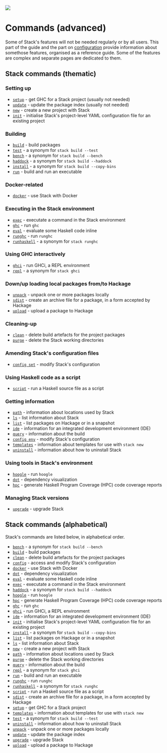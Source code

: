 <div class="hidden-warning"><a href="https://docs.haskellstack.org/"><img src="https://cdn.jsdelivr.net/gh/commercialhaskell/stack/doc/img/hidden-warning.svg"></a></div>

# Commands (advanced)

Some of Stack's features will not be needed regularly or by all users. This part
of the guide and the part on [configuration](../configure/index.md) provide
information about somethose features, organised as a reference guide. Some of
the features are complex and separate pages are dedicated to them.

## Stack commands (thematic)

### Setting up

* [`setup`](setup_command.md) - get GHC for a Stack project (usually not needed)
* [`update`](update_command.md) - update the package index (usually not needed)
* [`new`](new_command.md) - create a new project with Stack
* [`init`](init_command.md) - initialise Stack's project-level YAML
  configuration file for an existing project

### Building

* [`build`](build_command.md) - build packages
* [`test`](build_command.md) - a synonym for `stack build --test`
* [`bench`](build_command.md) - a synonym for `stack build --bench`
* [`haddock`](build_command.md) - a synonym for `stack build --haddock`
* [`install`](build_command.md) - a synonym for `stack build --copy-bins`
* [`run`](run_command.md) - build and run an executable

### Docker-related

* [`docker`](docker_command.md) - use Stack with Docker

### Executing in the Stack environment

* [`exec`](exec_command.md) - executate a command in the Stack environment
* [`ghc`](ghc_command.md) - run `ghc`
* [`eval`](eval_command.md) - evaluate some Haskell code inline
* [`runghc`](runghc_command.md) - run `runghc`
* [`runhaskell`](runghc_command.md) - a synonym for `stack runghc`

### Using GHC interactively

* [`ghci`](ghci_command.md) - run GHCi, a REPL environment
* [`repl`](ghci_command.md) - a synonym for `stack ghci`

### Down/up loading local packages from/to Hackage

* [`unpack`](unpack_command.md) - unpack one or more packages locally
* [`sdist`](sdist_command.md) - create an archive file for a package, in a form
  accepted by Hackage
* [`upload`](upload_command.md) - upload a package to Hackage

### Cleaning-up

* [`clean`](clean_command.md) - delete build artefacts for the project packages
* [`purge`](purge_command.md) - delete the Stack working directories

### Amending Stack's configuration files

* [`config set`](config_command.md) - modify Stack's configuration

### Using Haskell code as a script
* [`script`](script_command.md) - run a Haskell source file as a script

### Getting information

* [`path`](path_command.md) - information about locations used by Stack
* [`ls`](ls_command.md) - list information about Stack
* [`list`](list_command.md) - list packages on Hackage or in a snapshot
* [`ide`](ide_command.md) - information for an integrated development
  environment (IDE)
* [`query`](query_command.md) - information about the build
* [`config env`](config_command.md) - modify Stack's configuration
* [`templates`](templates_command.md) - information about templates for use with
  `stack new`
* [`uninstall`](uninstall_command.md) - information about how to uninstall Stack

### Using tools in Stack's environment

* [`hoogle`](hoogle_command.md) - run `hoogle`
* [`dot`](dot_command.md) - dependency visualization
* [`hpc`](hpc_command.md) - generate Haskell Program Coverage (HPC) code
  coverage reports

### Managing Stack versions

* [`upgrade`](upgrade_command.md) - upgrade Stack

## Stack commands (alphabetical)

Stack's commands are listed below, in alphabetical order.

* [`bench`](build_command.md) - a synonym for `stack build --bench`
* [`build`](build_command.md) - build packages
* [`clean`](clean_command.md) - delete build artefacts for the project packages
* [`config`](config_command.md) - access and modify Stack's configuration
* [`docker`](docker_command.md) - use Stack with Docker
* [`dot`](dot_command.md) - dependency visualization
* [`eval`](eval_command.md) - evaluate some Haskell code inline
* [`exec`](exec_command.md) - executate a command in the Stack environment
* [`haddock`](build_command.md) - a synonym for `stack build --haddock`
* [`hoogle`](hoogle_command.md) - run `hoogle`
* [`hpc`](hpc_command.md) - generate Haskell Program Coverage (HPC) code
  coverage reports
* [`ghc`](ghc_command.md) - run `ghc`
* [`ghci`](ghci_command.md) - run GHCi, a REPL environment
* [`ide`](ide_command.md) - information for an integrated development
  environment (IDE)
* [`init`](init_command.md) - initialise Stack's project-level YAML
  configuration file for an existing project
* [`install`](build_command.md) - a synonym for `stack build --copy-bins`
* [`list`](list_command.md) - list packages on Hackage or in a snapshot
* [`ls`](ls_command.md) - list information about Stack
* [`new`](new_command.md) - create a new project with Stack
* [`path`](path_command.md) - information about locations used by Stack
* [`purge`](purge_command.md) - delete the Stack working directories
* [`query`](query_command.md) - information about the build
* [`repl`](ghci_command.md) - a synonym for `stack ghci`
* [`run`](run_command.md) - build and run an executable
* [`runghc`](runghc_command.md) - run `runghc`
* [`runhaskell`](runghc_command.md) - a synonym for `stack runghc`
* [`script`](script_command.md) - run a Haskell source file as a script
* [`sdist`](sdist_command.md) - create an archive file for a package, in a form
  accepted by Hackage
* [`setup`](setup_command.md) - get GHC for a Stack project
* [`templates`](templates_command.md) - information about templates for use with
  `stack new`
* [`test`](build_command.md) - a synonym for `stack build --test`
* [`uninstall`](uninstall_command.md) - information about how to uninstall Stack
* [`unpack`](unpack_command.md) - unpack one or more packages locally
* [`update`](update_command.md) - update the package index
* [`upgrade`](upgrade_command.md) - upgrade Stack
* [`upload`](upload_command.md) - upload a package to Hackage
